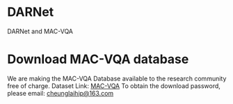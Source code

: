 # DARNet
DARNet and MAC-VQA


# Download MAC-VQA database
We are making the MAC-VQA Database available to the research community free of charge. 
Dataset Link: [MAC-VQA](https://pan.baidu.com/s/1smvqTu8qUkMkckbeN7Atbw)
To obtain the download password, please email: cheunglaihip@163.com
